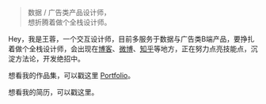 > 数据 / 广告类产品设计师，  
> 想折腾着做个全栈设计师。



Hey，我是王蓉，一个交互设计师，目前多服务于数据与广告类B端产品，要挣扎着做个全栈设计师，会出现在[博客](https://hexapod2015.github.io/austina.github.io/)、[微博](weibo.com/hexapod)、[知乎](https://www.zhihu.com/people/dang-zi-38)等地方，正在努力点亮技能点，沉淀方法论，开发绝招中。



想看我的作品集，可以戳这里 [Portfolio](/portfolio)。

想看我的简历，可以戳这里。
